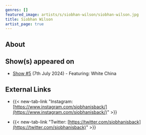 ```yaml
---
genres: []
featured_image: artists/s/siobhan-wilson/siobhan-wilson.jpg
title: Siobhan Wilson
artist_page: true
---
```

## About



## Show(s) appeared on

- [Show #5](/shows/featuring-white-china/) (7th July 2024) - Featuring: White China

## External Links


- {{< new-tab-link "Instagram: [https://www.instagram.com/siobhanisback/](https://www.instagram.com/siobhanisback/)" >}}

- {{< new-tab-link "Twitter: [https://twitter.com/siobhanisback](https://twitter.com/siobhanisback)" >}}


